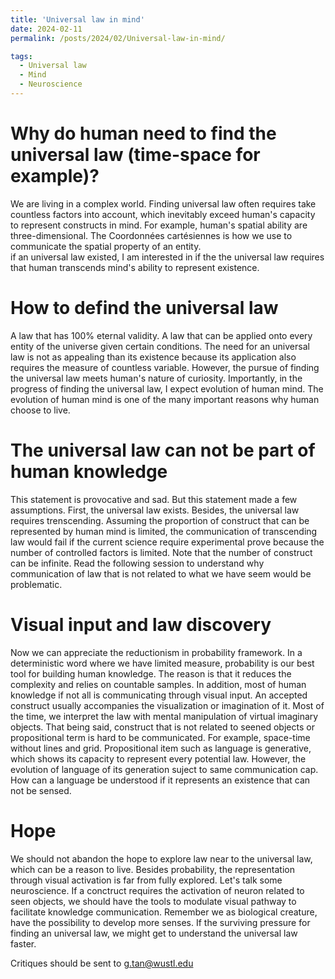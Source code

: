 ```yaml
---
title: 'Universal law in mind'
date: 2024-02-11
permalink: /posts/2024/02/Universal-law-in-mind/

tags:
  - Universal law
  - Mind
  - Neuroscience
---
```

# Why do human need to find the universal law (time-space for example)?
We are living in a complex world.  Finding universal law often requires take countless factors into account, 
which inevitably exceed human's capacity to represent constructs in mind.  For example, human's spatial ability 
are three-dimensional.  The Coordonnées cartésiennes is how we use to communicate the spatial property of an entity.  
if an universal law existed, I am interested in if the the universal law requires that human transcends mind's ability to represent existence. 

# How to defind the universal law
A law that has 100% eternal validity. A law that can be applied onto every entity of the universe given certain conditions. 
The need for an universal law is not as appealing than its existence because its application also requires the measure of countless variable.
However, the pursue of finding the universal law meets human's nature of curiosity.  Importantly, in the progress of finding the universal law,
I expect evolution of human mind. The evolution of human mind is one of the many important reasons why human choose to live.

# The universal law can not be part of human knowledge
This statement is provocative and sad. But this statement made a few assumptions. First, the universal law exists. Besides, the universal law
requires trenscending. Assuming the proportion of construct that can be represented by human mind is limited, 
the communication of transcending law would fail if the current science require experimental prove because the number of controlled factors is limited.
Note that the number of construct can be infinite. Read the following session to understand why communication of law that is not related to what we have seem
would be problematic.

# Visual input and law discovery
Now we can appreciate the reductionism in probability framework.  In a deterministic word where we have limited measure, probability is our 
best tool for building human knowledge. The reason is that it reduces the complexity and relies on countable samples. In addition, most of human
knowledge if not all is communicating through visual input.  An accepted construct usually accompanies the visualization or imagination of it.  Most of the time,
we interpret the law with mental manipulation of virtual imaginary objects. That being said, construct that is not related to seened objects or propositional term is hard to be communicated.
For example, space-time without lines and grid. Propositional item such as language is generative, which shows its capacity to represent every potential law.
However, the evolution of language of its generation suject to same communication cap.  How can a language be understood if it represents an existence that can not be sensed.

# Hope
We should not abandon the hope to explore law near to the universal law, which can be a reason to live.  Besides probability, the representation
through visual activation is far from fully explored.  Let's talk some neuroscience. If a conctruct requires the activation of neuron related to
seen objects, we should have the tools to modulate visual pathway to facilitate knowledge communication. Remember we as biological creature, have the 
possibility to develop more senses. If the surviving pressure for finding an universal law, we might get to understand the universal law faster.

Critiques should be sent to g.tan@wustl.edu 

